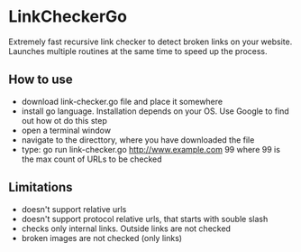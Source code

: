 # LinkCheckerGo
Extremely fast recursive link checker to detect broken links on your website. Launches multiple routines at the same time to speed up the process.

## How to use
- download link-checker.go file and place it somewhere
- install go language. Installation depends on your OS. Use Google to find out how ot do this step
- open a terminal window
- navigate to the directtory, where you have downloaded the file
- type: go run link-checker.go http://www.example.com 99 where 99 is the max count of URLs to be checked

## Limitations
- doesn't support relative urls
- doesn't support protocol relative urls, that starts with souble slash
- checks only internal links. Outside links are not checked
- broken images are not checked (only links)
 
